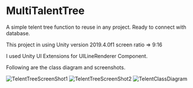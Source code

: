 # MultiTalentTree

A simple telent tree function to reuse in any project. 
Ready to connect with database.

This project in using Unity version 2019.4.0f1 screen ratio => 9:16

I used Unity UI Extensions for UILineRenderer Component.

Following are the class diagram and screenshots.

![TelentTreeScreenShot1](https://user-images.githubusercontent.com/17348039/87926480-c1eb6480-caa7-11ea-909e-8f9159032973.JPG)
![TelentTreeScreenShot2](https://user-images.githubusercontent.com/17348039/87926484-c31c9180-caa7-11ea-8cf1-70b634620b7f.JPG)
![TelentClassDiagram](https://user-images.githubusercontent.com/17348039/87926489-c3b52800-caa7-11ea-8511-60970e75094d.jpg)
